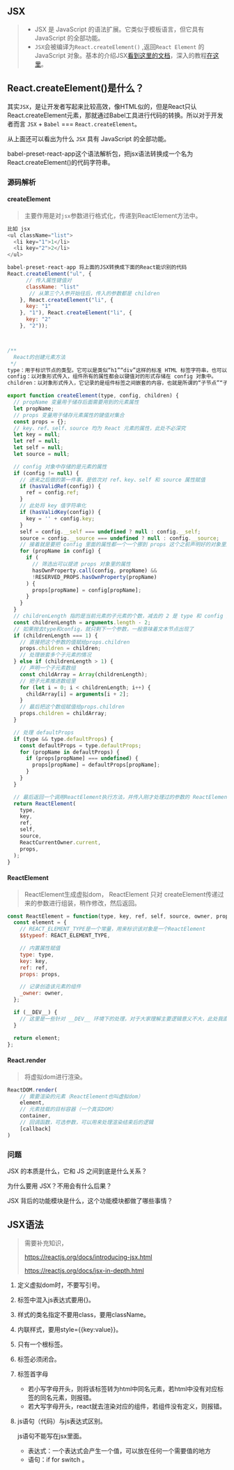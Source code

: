 ## JSX

> - JSX 是 JavaScript 的语法扩展。它类似于模板语言，但它具有 JavaScript 的全部功能。
> - `JSX`会被编译为`React.createElement()` ,返回`React Element` 的JavaScript 对象。基本的介绍JSX[看到这里的文档](https://reactjs.org/docs/introducing-jsx.html)，深入的教程[在这里](https://reactjs.org/docs/jsx-in-depth.html)。



## React.createElement()是什么？

其实`JSX`，是让开发者写起来比较高效，像HTML似的，但是React只认React.createElement元素，那就通过Babel工具进行代码的转换。所以对于开发者而言 `JSX` + `Babel` === `React.createElement`。

从上面还可以看出为什么 `JSX` 具有 JavaScript 的全部功能。

babel-preset-react-app这个语法解析包，把jsx语法转换成一个名为 React.createElement()的代码字符串。

### 源码解析

#### createElement

> 主要作用是对`jsx`参数进行格式化，传递到ReactElement方法中。

```js
比如 jsx
<ul className="list">
  <li key="1">1</li>
  <li key="2">2</li>
</ul>

babel-preset-react-app 将上面的JSX转换成下面的React能识别的代码
React.createElement("ul", {
	  // 传入属性键值对
	  className: "list"
	   // 从第三个入参开始往后，传入的参数都是 children
	}, React.createElement("li", {
	  key: "1"
	}, "1"), React.createElement("li", {
	  key: "2"
	}, "2"));



/**
  React的创建元素方法
 */
type：用于标识节点的类型。它可以是类似“h1”“div”这样的标准 HTML 标签字符串，也可以是 React 组件类型或 React fragment 类型。
config：以对象形式传入，组件所有的属性都会以键值对的形式存储在 config 对象中。
children：以对象形式传入，它记录的是组件标签之间嵌套的内容，也就是所谓的“子节点”“子元素”。

export function createElement(type, config, children) {
  // propName 变量用于储存后面需要用到的元素属性
  let propName; 
  // props 变量用于储存元素属性的键值对集合
  const props = {}; 
  // key、ref、self、source 均为 React 元素的属性，此处不必深究
  let key = null;
  let ref = null; 
  let self = null; 
  let source = null; 

  // config 对象中存储的是元素的属性
  if (config != null) { 
    // 进来之后做的第一件事，是依次对 ref、key、self 和 source 属性赋值
    if (hasValidRef(config)) {
      ref = config.ref;
    }
    // 此处将 key 值字符串化
    if (hasValidKey(config)) {
      key = '' + config.key; 
    }
    self = config.__self === undefined ? null : config.__self;
    source = config.__source === undefined ? null : config.__source;
    // 接着就是要把 config 里面的属性都一个一个挪到 props 这个之前声明好的对象里面
    for (propName in config) {
      if (
        // 筛选出可以提进 props 对象里的属性
        hasOwnProperty.call(config, propName) &&
        !RESERVED_PROPS.hasOwnProperty(propName) 
      ) {
        props[propName] = config[propName]; 
      }
    }
  }
  // childrenLength 指的是当前元素的子元素的个数，减去的 2 是 type 和 config 两个参数占用的长度
  const childrenLength = arguments.length - 2; 
  // 如果抛去type和config，就只剩下一个参数，一般意味着文本节点出现了
  if (childrenLength === 1) { 
    // 直接把这个参数的值赋给props.children
    props.children = children; 
    // 处理嵌套多个子元素的情况
  } else if (childrenLength > 1) { 
    // 声明一个子元素数组
    const childArray = Array(childrenLength); 
    // 把子元素推进数组里
    for (let i = 0; i < childrenLength; i++) { 
      childArray[i] = arguments[i + 2];
    }
    // 最后把这个数组赋值给props.children
    props.children = childArray; 
  } 

  // 处理 defaultProps
  if (type && type.defaultProps) {
    const defaultProps = type.defaultProps;
    for (propName in defaultProps) { 
      if (props[propName] === undefined) {
        props[propName] = defaultProps[propName];
      }
    }
  }

  // 最后返回一个调用ReactElement执行方法，并传入刚才处理过的参数的 ReactElement的JavaScript对象。
  return ReactElement(
    type,
    key,
    ref,
    self,
    source,
    ReactCurrentOwner.current,
    props,
  );
}
```



#### ReactElement

> ReactElement生成虚拟dom， ReactElement 只对 createElement传递过来的参数进行组装，稍作修改，然后返回。

```js
const ReactElement = function(type, key, ref, self, source, owner, props) {
  const element = {
    // REACT_ELEMENT_TYPE是一个常量，用来标识该对象是一个ReactElement
    $$typeof: REACT_ELEMENT_TYPE,

    // 内置属性赋值
    type: type,
    key: key,
    ref: ref,
    props: props,

    // 记录创造该元素的组件
    _owner: owner,
  };

  if (__DEV__) {
    // 这里是一些针对 __DEV__ 环境下的处理，对于大家理解主要逻辑意义不大，此处我直接省略掉，以免混淆视听
  }

  return element;
};
```

#### React.render 

> 将虚拟dom进行渲染。

```js
ReactDOM.render(
    // 需要渲染的元素（ReactElement也叫虚拟dom）
    element, 
    // 元素挂载的目标容器（一个真实DOM）
    container,
    // 回调函数，可选参数，可以用来处理渲染结束后的逻辑
    [callback]
)
```



### 问题

JSX 的本质是什么，它和 JS 之间到底是什么关系？

为什么要用 JSX？不用会有什么后果？

JSX 背后的功能模块是什么，这个功能模块都做了哪些事情？



## JSX语法

> 需要补充知识，
>
> https://reactjs.org/docs/introducing-jsx.html
>
> https://reactjs.org/docs/jsx-in-depth.html

1. 定义虚拟dom时，不要写引号。

2. 标签中混入js表达式要用{}。

3. 样式的类名指定不要用class，要用className。

4. 内联样式，要用style={{key:value}}。

5. 只有一个根标签。

6. 标签必须闭合。

7. 标签首字母

   - 若小写字母开头，则将该标签转为html中同名元素，若html中没有对应标签的同名元素，则报错。
   - 若大写字母开头，react就去渲染对应的组件，若组件没有定义，则报错。

8. js语句（代码）与js表达式区别。

   js语句不能写在jsx里面。

   - 表达式：一个表达式会产生一个值，可以放在任何一个需要值的地方
   - 语句：if for switch 。

